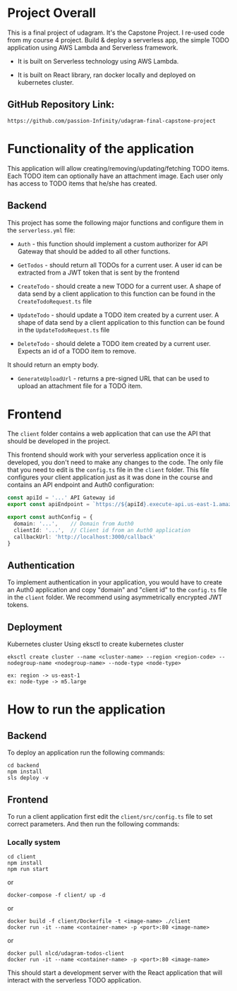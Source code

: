 # Project Overall
This is a final project of udagram. It's the Capstone Project. I re-used code from my course 4 project. Build & deploy a serverless app, the simple TODO application using AWS Lambda and Serverless framework.

* It is built on Serverless technology using AWS Lambda.

* It is built on React library, ran docker locally and deployed on kubernetes cluster.

## GitHub Repository Link:
`https://github.com/passion-Infinity/udagram-final-capstone-project`

# Functionality of the application

This application will allow creating/removing/updating/fetching TODO items. Each TODO item can optionally have an attachment image. Each user only has access to TODO items that he/she has created.

## Backend

This project has some the following major functions and configure them in the `serverless.yml` file:

* `Auth` - this function should implement a custom authorizer for API Gateway that should be added to all other functions.

* `GetTodos` - should return all TODOs for a current user. A user id can be extracted from a JWT token that is sent by the frontend

* `CreateTodo` - should create a new TODO for a current user. A shape of data send by a client application to this function can be found in the `CreateTodoRequest.ts` file

* `UpdateTodo` - should update a TODO item created by a current user. A shape of data send by a client application to this function can be found in the `UpdateTodoRequest.ts` file

* `DeleteTodo` - should delete a TODO item created by a current user. Expects an id of a TODO item to remove.

It should return an empty body.

* `GenerateUploadUrl` - returns a pre-signed URL that can be used to upload an attachment file for a TODO item.

# Frontend

The `client` folder contains a web application that can use the API that should be developed in the project.

This frontend should work with your serverless application once it is developed, you don't need to make any changes to the code. The only file that you need to edit is the `config.ts` file in the `client` folder. This file configures your client application just as it was done in the course and contains an API endpoint and Auth0 configuration:

```ts
const apiId = '...' API Gateway id
export const apiEndpoint = `https://${apiId}.execute-api.us-east-1.amazonaws.com/dev`

export const authConfig = {
  domain: '...',    // Domain from Auth0
  clientId: '...',  // Client id from an Auth0 application
  callbackUrl: 'http://localhost:3000/callback'
}
```

## Authentication

To implement authentication in your application, you would have to create an Auth0 application and copy "domain" and "client id" to the `config.ts` file in the `client` folder. We recommend using asymmetrically encrypted JWT tokens.

## Deployment
Kubernetes cluster
Using eksctl to create kubernetes cluster

```
eksctl create cluster --name <cluster-name> --region <region-code> --nodegroup-name <nodegroup-name> --node-type <node-type>

ex: region -> us-east-1
ex: node-type -> m5.large
```

# How to run the application

## Backend

To deploy an application run the following commands:

```
cd backend
npm install
sls deploy -v
```

## Frontend

To run a client application first edit the `client/src/config.ts` file to set correct parameters. And then run the following commands:

### Locally system

```
cd client
npm install
npm run start
```

or

```
docker-compose -f client/ up -d
```

or

```
docker build -f client/Dockerfile -t <image-name> ./client
docker run -it --name <container-name> -p <port>:80 <image-name>
```

or

```
docker pull nlcd/udagram-todos-client
docker run -it --name <container-name> -p <port>:80 <image-name>
```

This should start a development server with the React application that will interact with the serverless TODO application.

